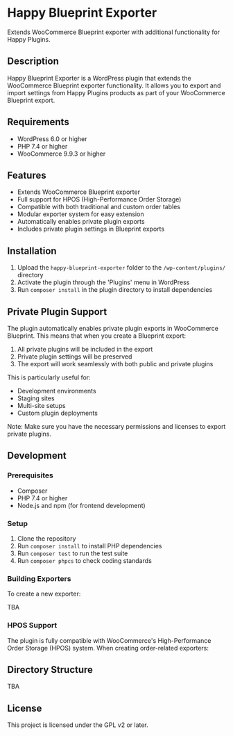 # Happy Blueprint Exporter

Extends WooCommerce Blueprint exporter with additional functionality for Happy Plugins.

## Description

Happy Blueprint Exporter is a WordPress plugin that extends the WooCommerce Blueprint exporter functionality. It allows you to export and import settings from Happy Plugins products as part of your WooCommerce Blueprint export.

## Requirements

- WordPress 6.0 or higher
- PHP 7.4 or higher
- WooCommerce 9.9.3 or higher

## Features

- Extends WooCommerce Blueprint exporter
- Full support for HPOS (High-Performance Order Storage)
- Compatible with both traditional and custom order tables
- Modular exporter system for easy extension
- Automatically enables private plugin exports
- Includes private plugin settings in Blueprint exports

## Installation

1. Upload the `happy-blueprint-exporter` folder to the `/wp-content/plugins/` directory
2. Activate the plugin through the 'Plugins' menu in WordPress
3. Run `composer install` in the plugin directory to install dependencies

## Private Plugin Support

The plugin automatically enables private plugin exports in WooCommerce Blueprint. This means that when you create a Blueprint export:

1. All private plugins will be included in the export
2. Private plugin settings will be preserved
3. The export will work seamlessly with both public and private plugins

This is particularly useful for:
- Development environments
- Staging sites
- Multi-site setups
- Custom plugin deployments

Note: Make sure you have the necessary permissions and licenses to export private plugins.

## Development

### Prerequisites

- Composer
- PHP 7.4 or higher
- Node.js and npm (for frontend development)

### Setup

1. Clone the repository
2. Run `composer install` to install PHP dependencies
3. Run `composer test` to run the test suite
4. Run `composer phpcs` to check coding standards

### Building Exporters

To create a new exporter:

TBA

### HPOS Support

The plugin is fully compatible with WooCommerce's High-Performance Order Storage (HPOS) system. When creating order-related exporters:


## Directory Structure

TBA

## License

This project is licensed under the GPL v2 or later.
